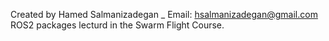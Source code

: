 Created by Hamed Salmanizadegan _ Email: hsalmanizadegan@gmail.com 
ROS2 packages lecturd in the Swarm Flight Course.
